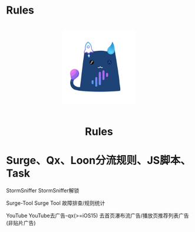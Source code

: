 # Rules
<div align="center">
<br>
<img width="200" src="https://raw.githubusercontent.com/BOBOLAOSHIV587/QX-Rules/refs/heads/main/sticker.webp">
<br>
<br>
<h1 align="center">Rules<h1>
</div>


# Surge、Qx、Loon分流规则、JS脚本、Task



StormSniffer     StormSniffer解锁


Surge-Tool     Surge Tool 故障排查/规则统计


YouTube     YouTube去广告-qx(>=iOS15) 去首页瀑布流广告/播放页推荐列表广告(非贴片广告)
